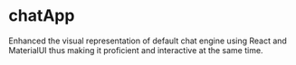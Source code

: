 # chatApp
Enhanced the visual representation of default chat engine using React and MaterialUI thus making it proficient and interactive at the same time.
